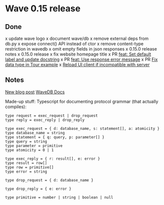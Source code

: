 # Wave 0.15 release

## Done

x update wave logo
x document wave/db
x remove external deps from db.py
x expose connect() API instead of ctor
x remove content-type restriction in wavedb
x omit empty fields in json responses
x 0.15.0 release notes
x 0.15.0 release
x fix website homepage title
x PR [feat: Set default label and update docstring](https://github.com/h2oai/wave/pull/793)
x PR [feat: Use response error message](https://github.com/h2oai/wave/pull/796)
x PR [Fix data type in Tour example](https://github.com/h2oai/wave/pull/786)
x [Reload UI client if incompatible with server](https://github.com/h2oai/wave/issues/687)

## Notes

[New blog post](https://wave.h2o.ai/blog/release-0.15)
[WaveDB Docs](https://wave.h2o.ai/docs/wavedb)


Made-up stuff: Typescript for documenting protocol grammar (that actually compiles):

    type request = exec_request | drop_request
    type reply = exec_reply | drop_reply

    type exec_request = { d: database_name, s: statement[], a: atomicity }
    type database_name = string
    type statement = { q: query, p: parameter[] }
    type query = string
    type parameter = primitive
    type atomicity = 0 | 1

    type exec_reply = { r: result[], e: error }
    type result = row[]
    type row = primitive[]
    type error = string

    type drop_request = { d: database_name }

    type drop_reply = { e: error }

    type primitive = number | string | boolean | null
